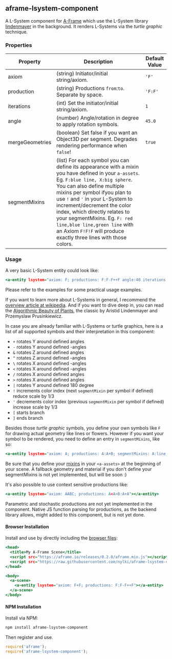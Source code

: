 ## aframe-lsystem-component

A L-System component for [A-Frame](https://aframe.io) which use the L-System library [lindenmayer](https://github.com/nylki/lindenmayer) in the background.
It renders L-Systems via the *turtle graphic* technique.

### Properties

| Property               | Description                                                                                           | Default Value |
| ---------------------- | ----------------------------------------------------------------------------------------------------- | -------       |
| axiom                  | (string) Initiator/initial string/axiom.                                                              | `'F'`           |
| production             | (string) Productions `from`:`to`. Separate by space.                                                     | `'F:F'`       |
| iterations             | (int) Set the initiator/initial string/axiom.                                                         | `1`          |
| angle                  | (number) Angle/rotation in degree to apply rotation symbols.                                          | `45.0`        |
| mergeGeometries        | (boolean) Set false if you want an Object3D per segment. Degrades rendering performance when `false`! | `true`        |
| segmentMixins          | (list) For each symbol you can define its appearance with a mixin you have defined in your `a-assets`. Eg. `F:blue line, X:big sphere`. You can also define multiple mixins per symbol ifyou plan to use `!` and `'` in your L-System to increment/decrement the color index, which directly relates to your segmentMixins. Eg. `F: red line,blue line,green line` with an Axiom `F!F!F` will produce exactly three lines with those colors.  |         |


### Usage
A very basic L-System entity could look like:

```.html
<a-entity lsystem="axiom: F; productions: F:F-F++F angle:40 iterations:3 segmentMixins: F:line"></a-entity>
```
Please refer to the examples for some practical usage examples.

If you want to learn more about L-Systems in general, I recommend the [overview article at wikipedia](https://en.wikipedia.org/wiki/L-system).
And if you want to dive deep in, you can read the [Algorithmic Beauty of Plants](http://algorithmicbotany.org/papers/#abop), the classic by Aristid Lindenmayer and Przemyslaw Prusinkiewicz.

In case you are already familiar with L-Systems or turtle graphics,
here is a list of all supported symbols and their interpretation in this component:

- `+` rotates Y around defined angles
- `-` rotates Y around defined -angles
- `&` rotates Z around defined angles
- `^` rotates Z around defined -angles
- `\` rotates X around defined -angles
- `<` rotates X around defined -angles
- `/` rotates X around defined angles
- `>` rotates X around defined angles
- `|` rotates Y around defined 180 degree
- `!` increments color index (next `segmentMixin` per symbol if defined) reduce scale by 1/3
- `'` decrements color index (previous `segmentMixin` per symbol if defined) increase scale by 1/3
- `[` starts branch
- `]` ends branch

Besides those *turtle graphic* symbols, you define your own symbols like `F` for drawing actual geometry like lines or flowers.
However if you want your symbol to be rendered, you need to define an entry in `segmentMixins`, like so:

```.html
<a-entity lsystem="axiom: A; productions: A:A+B; segmentMixins: A:line,B:blue sphere"></a-entity>
```
Be sure that you define your [mixins](https://aframe.io/docs/0.2.0/core/mixins.html) in your `<a-assets>` at the beginning of your scene.
A fallback geometry and material if you don't define your segmentMixins is not yet implemented, but will be soon :)



It's also possible to use context sensitive productions like:
```.html
<a-entity lsystem="axiom: AABC; productions: A<A>B:A+A"></a-entity>
```

Parametric and stochastic productions are not yet implemented in the component.
Native JS function parsing for productions, as the backend library allows, might added to this
component, but is not yet done.

#### Browser Installation

Install and use by directly including the [browser files](dist):

```.html
<head>
  <title>My A-Frame Scene</title>
  <script src="https://aframe.io/releases/0.2.0/aframe.min.js"></script>
  <script src="https://raw.githubusercontent.com/nylki/aframe-lsystem-component/master/dist/aframe-lsystem-component.min.js"></script>
</head>

<body>
  <a-scene>
    <a-entity lsystem="axiom: F+F; productions: F:F-F++F"></a-entity>
  </a-scene>
</body>
```

#### NPM Installation

Install via NPM:

```bash
npm install aframe-lsystem-component
```

Then register and use.

```js
require('aframe');
require('aframe-lsystem-component');
```

